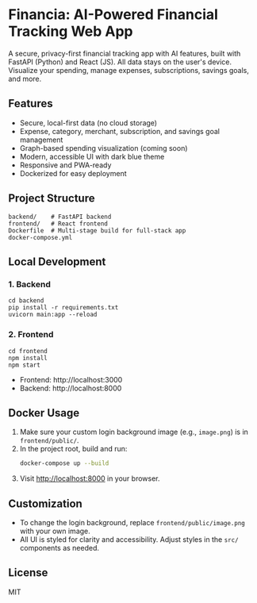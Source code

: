 # Financia: AI-Powered Financial Tracking Web App

A secure, privacy-first financial tracking app with AI features, built with FastAPI (Python) and React (JS). All data stays on the user's device. Visualize your spending, manage expenses, subscriptions, savings goals, and more.

## Features
- Secure, local-first data (no cloud storage)
- Expense, category, merchant, subscription, and savings goal management
- Graph-based spending visualization (coming soon)
- Modern, accessible UI with dark blue theme
- Responsive and PWA-ready
- Dockerized for easy deployment

## Project Structure
```
backend/    # FastAPI backend
frontend/   # React frontend
Dockerfile  # Multi-stage build for full-stack app
docker-compose.yml
```

## Local Development
### 1. Backend
```
cd backend
pip install -r requirements.txt
uvicorn main:app --reload
```

### 2. Frontend
```
cd frontend
npm install
npm start
```
- Frontend: http://localhost:3000
- Backend:  http://localhost:8000

## Docker Usage
1. Make sure your custom login background image (e.g., `image.png`) is in `frontend/public/`.
2. In the project root, build and run:
   ```sh
   docker-compose up --build
   ```
3. Visit [http://localhost:8000](http://localhost:8000) in your browser.

## Customization
- To change the login background, replace `frontend/public/image.png` with your own image.
- All UI is styled for clarity and accessibility. Adjust styles in the `src/` components as needed.

## License
MIT 